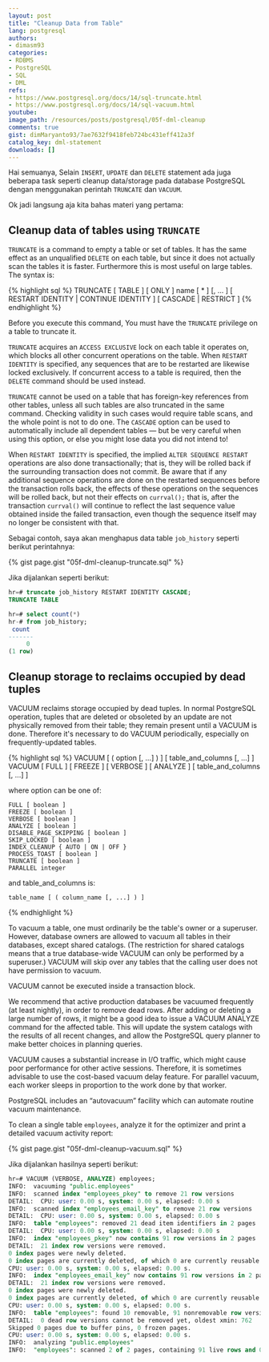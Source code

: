 ```yaml
---
layout: post
title: "Cleanup Data from Table"
lang: postgresql
authors:
- dimasm93
categories:
- RDBMS
- PostgreSQL
- SQL
- DML
refs: 
- https://www.postgresql.org/docs/14/sql-truncate.html
- https://www.postgresql.org/docs/14/sql-vacuum.html
youtube: 
image_path: /resources/posts/postgresql/05f-dml-cleanup
comments: true
gist: dimMaryanto93/7ae7632f9418feb724bc431eff412a3f
catalog_key: dml-statement
downloads: []
---
```


Hai semuanya, Selain `INSERT`, `UPDATE` dan `DELETE` statement ada juga beberapa task seperti cleanup data/storage pada database PostgreSQL dengan menggunakan perintah `TRUNCATE` dan `VACUUM`.

Ok jadi langsung aja kita bahas materi yang pertama:

<!--more-->

## Cleanup data of tables using `TRUNCATE`

`TRUNCATE` is a command to empty a table or set of tables. It has the same effect as an unqualified `DELETE` on each table, but since it does not actually scan the tables it is faster. Furthermore this is most useful on large tables. The syntax is:

{% highlight sql %}
TRUNCATE [ TABLE ] [ ONLY ] name [ * ] [, ... ]
    [ RESTART IDENTITY | CONTINUE IDENTITY ] [ CASCADE | RESTRICT ]
{% endhighlight %}

Before you execute this command, You must have the `TRUNCATE` privilege on a table to truncate it. 

`TRUNCATE` acquires an `ACCESS EXCLUSIVE` lock on each table it operates on, which blocks all other concurrent operations on the table. When `RESTART IDENTITY` is specified, any sequences that are to be restarted are likewise locked exclusively. If concurrent access to a table is required, then the `DELETE` command should be used instead.

`TRUNCATE` cannot be used on a table that has foreign-key references from other tables, unless all such tables are also truncated in the same command. Checking validity in such cases would require table scans, and the whole point is not to do one. The `CASCADE` option can be used to automatically include all dependent tables — but be very careful when using this option, or else you might lose data you did not intend to!

When `RESTART IDENTITY` is specified, the implied `ALTER SEQUENCE RESTART` operations are also done transactionally; that is, they will be rolled back if the surrounding transaction does not commit. Be aware that if any additional sequence operations are done on the restarted sequences before the transaction rolls back, the effects of these operations on the sequences will be rolled back, but not their effects on `currval();` that is, after the transaction `currval()` will continue to reflect the last sequence value obtained inside the failed transaction, even though the sequence itself may no longer be consistent with that.

Sebagai contoh, saya akan menghapus data table `job_history` seperti berikut perintahnya:

{% gist page.gist "05f-dml-cleanup-truncate.sql" %}

Jika dijalankan seperti berikut:

```sql
hr=# truncate job_history RESTART IDENTITY CASCADE;
TRUNCATE TABLE

hr=# select count(*)
hr-# from job_history;
 count
-------
     0
(1 row)
```

## Cleanup storage to reclaims occupied by dead tuples

VACUUM reclaims storage occupied by dead tuples. In normal PostgreSQL operation, tuples that are deleted or obsoleted by an update are not physically removed from their table; they remain present until a VACUUM is done. Therefore it's necessary to do VACUUM periodically, especially on frequently-updated tables.

{% highlight sql %}
VACUUM [ ( option [, ...] ) ] [ table_and_columns [, ...] ]
VACUUM [ FULL ] [ FREEZE ] [ VERBOSE ] [ ANALYZE ] [ table_and_columns [, ...] ]

where option can be one of:

    FULL [ boolean ]
    FREEZE [ boolean ]
    VERBOSE [ boolean ]
    ANALYZE [ boolean ]
    DISABLE_PAGE_SKIPPING [ boolean ]
    SKIP_LOCKED [ boolean ]
    INDEX_CLEANUP { AUTO | ON | OFF }
    PROCESS_TOAST [ boolean ]
    TRUNCATE [ boolean ]
    PARALLEL integer

and table_and_columns is:

    table_name [ ( column_name [, ...] ) ]
{% endhighlight %}

To vacuum a table, one must ordinarily be the table's owner or a superuser. However, database owners are allowed to vacuum all tables in their databases, except shared catalogs. (The restriction for shared catalogs means that a true database-wide VACUUM can only be performed by a superuser.) VACUUM will skip over any tables that the calling user does not have permission to vacuum.

VACUUM cannot be executed inside a transaction block.

We recommend that active production databases be vacuumed frequently (at least nightly), in order to remove dead rows. After adding or deleting a large number of rows, it might be a good idea to issue a VACUUM ANALYZE command for the affected table. This will update the system catalogs with the results of all recent changes, and allow the PostgreSQL query planner to make better choices in planning queries.

VACUUM causes a substantial increase in I/O traffic, which might cause poor performance for other active sessions. Therefore, it is sometimes advisable to use the cost-based vacuum delay feature. For parallel vacuum, each worker sleeps in proportion to the work done by that worker.

PostgreSQL includes an “autovacuum” facility which can automate routine vacuum maintenance.

To clean a single table `employees`, analyze it for the optimizer and print a detailed vacuum activity report:

{% gist page.gist "05f-dml-cleanup-vacuum.sql" %}

Jika dijalankan hasilnya seperti berikut:

```sql
hr=# VACUUM (VERBOSE, ANALYZE) employees;
INFO:  vacuuming "public.employees"
INFO:  scanned index "employees_pkey" to remove 21 row versions
DETAIL:  CPU: user: 0.00 s, system: 0.00 s, elapsed: 0.00 s
INFO:  scanned index "employees_email_key" to remove 21 row versions
DETAIL:  CPU: user: 0.00 s, system: 0.00 s, elapsed: 0.00 s
INFO:  table "employees": removed 21 dead item identifiers in 2 pages
DETAIL:  CPU: user: 0.00 s, system: 0.00 s, elapsed: 0.00 s
INFO:  index "employees_pkey" now contains 91 row versions in 2 pages
DETAIL:  21 index row versions were removed.
0 index pages were newly deleted.
0 index pages are currently deleted, of which 0 are currently reusable.
CPU: user: 0.00 s, system: 0.00 s, elapsed: 0.00 s.
INFO:  index "employees_email_key" now contains 91 row versions in 2 pages
DETAIL:  21 index row versions were removed.
0 index pages were newly deleted.
0 index pages are currently deleted, of which 0 are currently reusable.
CPU: user: 0.00 s, system: 0.00 s, elapsed: 0.00 s.
INFO:  table "employees": found 10 removable, 91 nonremovable row versions in 2 out of 2 pages
DETAIL:  0 dead row versions cannot be removed yet, oldest xmin: 762
Skipped 0 pages due to buffer pins, 0 frozen pages.
CPU: user: 0.00 s, system: 0.00 s, elapsed: 0.00 s.
INFO:  analyzing "public.employees"
INFO:  "employees": scanned 2 of 2 pages, containing 91 live rows and 0 dead rows; 91 rows in sample, 91 estimated total rows
```